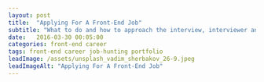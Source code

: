 ```yaml
---
layout: post
title:  "Applying For A Front-End Job"
subtitle: "What to do and how to approach the interview, interviewer and yourself"
date:   2016-03-30 00:05:00
categories: front-end career
tags: front-end career job-hunting portfolio
leadImage: /assets/unsplash_vadim_sherbakov_26-9.jpeg
leadImageAlt: "Applying For A Front-End Job"
---
```

